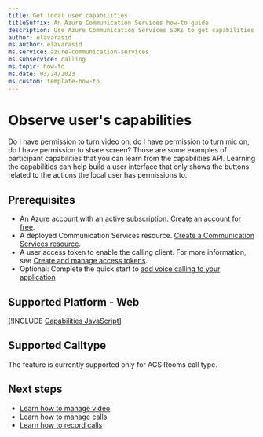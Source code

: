 ```yaml
---
title: Get local user capabilities
titleSuffix: An Azure Communication Services how-to guide
description: Use Azure Communication Services SDKs to get capabilities of the local user in a call.
author: elavarasid
ms.author: elavarasid
ms.service: azure-communication-services
ms.subservice: calling
ms.topic: how-to
ms.date: 03/24/2023
ms.custom: template-how-to
---
```

# Observe user's capabilities
Do I have permission to turn video on, do I have permission to turn mic on, do I have permission to share screen? Those are some examples of participant capabilities that you can learn from the capabilities API. Learning the capabilities can help build a user interface that only shows the buttons related to the actions the local user has permissions to.

## Prerequisites
- An Azure account with an active subscription. [Create an account for free](https://azure.microsoft.com/free/?WT.mc_id=A261C142F).
- A deployed Communication Services resource. [Create a Communication Services resource](../../quickstarts/create-communication-resource.md).
- A user access token to enable the calling client. For more information, see [Create and manage access tokens](../../quickstarts/identity/access-tokens.md).
- Optional: Complete the quick start to [add voice calling to your application](../../quickstarts/voice-video-calling/getting-started-with-calling.md)

## Supported Platform - Web
[!INCLUDE [Capabilities JavaScript](./includes/capabilities/capabilities-web.md)]

## Supported Calltype
The feature is currently supported only for ACS Rooms call type.

## Next steps
- [Learn how to manage video](./manage-video.md)
- [Learn how to manage calls](./manage-calls.md)
- [Learn how to record calls](./record-calls.md)

